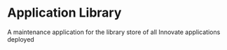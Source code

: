 # Application Library
A maintenance application for the library store of all Innovate applications deployed